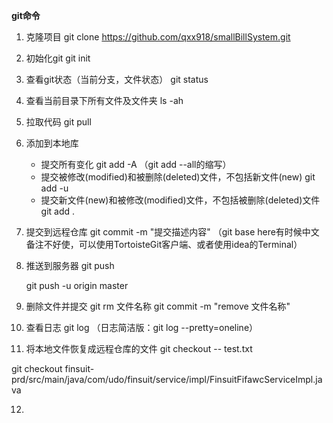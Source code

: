 **git命令**
1. 克隆项目
   git clone https://github.com/qxx918/smallBillSystem.git

2. 初始化git
   git init

3. 查看git状态（当前分支，文件状态）
   git status

4. 查看当前目录下所有文件及文件夹
   ls -ah

5. 拉取代码
   git pull

6. 添加到本地库
   * 提交所有变化
      git add -A （git add --all的缩写）
   * 提交被修改(modified)和被删除(deleted)文件，不包括新文件(new)
      git add -u
   * 提交新文件(new)和被修改(modified)文件，不包括被删除(deleted)文件
      git add .

7. 提交到远程仓库
   git commit -m "提交描述内容" 
   （git base here有时候中文备注不好使，可以使用TortoisteGit客户端、或者使用idea的Terminal）

8. 推送到服务器
   git push

   git push -u origin master

9. 删除文件并提交
   git rm 文件名称
   git commit -m "remove 文件名称"

10. 查看日志
  git log （日志简洁版：git log --pretty=oneline）

11. 将本地文件恢复成远程仓库的文件
   git checkout -- test.txt

   git checkout  finsuit-prd/src/main/java/com/udo/finsuit/service/impl/FinsuitFifawcServiceImpl.java

12. 




